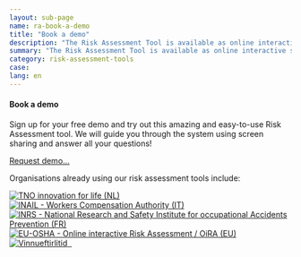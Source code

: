 ```yaml
---
layout: sub-page
name: ra-book-a-demo
title: "Book a demo"
description: "The Risk Assessment Tool is available as online interactive solution."
summary: "The Risk Assessment Tool is available as online interactive solution."
category: risk-assessment-tools
case: 
lang: en
---
```




#### Book a demo

Sign up for your free demo and try out this amazing and easy-to-use Risk Assessment tool. We will guide you through the system using screen sharing and answer all your questions!

<a href="mailto:info@syslab.com?subject=Risk Assessment Tools demo" class="icon-mail pat-button">Request demo…</a>


Organisations already using our risk assessment tools include:

<p class="logo-cloud">
	<a href="">
		<img src="/media/logos/tno.svg" alt="TNO innovation for life (NL)" />
	</a>
	<a href="">
		<img src="/media/logos/inail.svg" alt="INAIL - Workers Compensation Authority (IT)" />
	</a>
	<a href="">
		<img src="/media/logos/inrs.svg" alt="INRS - National Research and Safety Institute for occupational Accidents Prevention (FR)" />
	</a>
	<a href="">
		<img src="/media/logos/osha.svg" alt="EU-OSHA - Online interactive Risk Assessment / OiRA (EU)" />
	</a>
	<a href="">
		<img src="/media/logos/vinnueftirlitid.svg" alt="Vinnueftirlitid" />
	</a>
	<a href="">
		<img src="/media/logos/logo.svg" alt="" />
	</a>
	<a href="">
		<img src="/media/logos/logo.svg" alt="" />
	</a>
</p>
